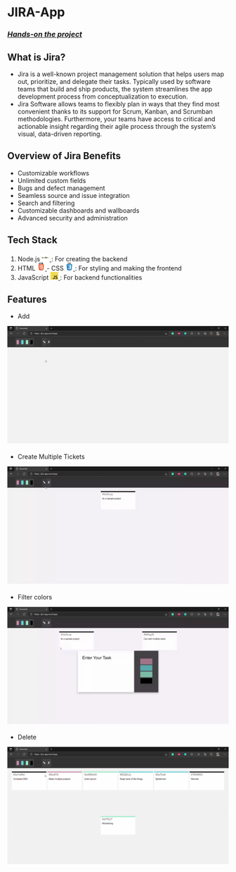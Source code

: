 # JIRA-App 
### *[Hands-on the project](https://jira-app.vercel.app/)*
<!--  <a href="https://jira-app.vercel.app/" target="_blank"> <img src="/images/logo.png" alt="javascript" height = "100" width = "150" /> </a> -->
 


## What is Jira?

- Jira is a well-known project management solution that helps users map out, prioritize, and delegate their tasks. Typically used by software teams that build and ship products, the system streamlines the app development process from conceptualization to execution.
- Jira Software allows teams to flexibly plan in ways that they find most convenient thanks to its support for Scrum, Kanban, and Scrumban methodologies. Furthermore, your teams have access to critical and actionable insight regarding their agile process through the system’s visual, data-driven reporting.

## Overview of Jira Benefits

- Customizable workflows
- Unlimited custom fields
- Bugs and defect management
- Seamless source and issue integration
- Search and filtering
- Customizable dashboards and wallboards
- Advanced security and administration

## Tech Stack

1. Node.js  <a href="https://nodejs.org" target="_blank"> <img src="https://raw.githubusercontent.com/devicons/devicon/master/icons/nodejs/nodejs-original-wordmark.svg" alt="nodejs" width="18px"  /> </a> : For creating the backend
2. HTML <a href="https://www.w3.org/html/" target="_blank"> <img src="https://raw.githubusercontent.com/devicons/devicon/master/icons/html5/html5-original-wordmark.svg" alt="html5" width="18px"  /> </a> - CSS </a> <a href="https://www.w3.org/css/" target="_blank"> <img src="https://raw.githubusercontent.com/github/explore/80688e429a7d4ef2fca1e82350fe8e3517d3494d/topics/css/css.png" alt="css" width="18px"  /> </a> : For styling and making the frontend
3. JavaScript  <a href="https://developer.mozilla.org/en-US/docs/Web/JavaScript" target="_blank"> <img src="https://raw.githubusercontent.com/devicons/devicon/master/icons/javascript/javascript-original.svg" alt="javascript" width="18px"  /> </a>  : For backend functionalities

## Features

- Add
<img src="/images/add.gif" alt="Add" width = "600" />

- Create Multiple Tickets
<img src="/images/multi.gif" alt="Add" width = "600" />

- Filter colors
<img src="/images/filter.gif" alt="Add" width = "600" />

- Delete
<img src="/images/delete.gif" alt="Delete" width = "600" />





